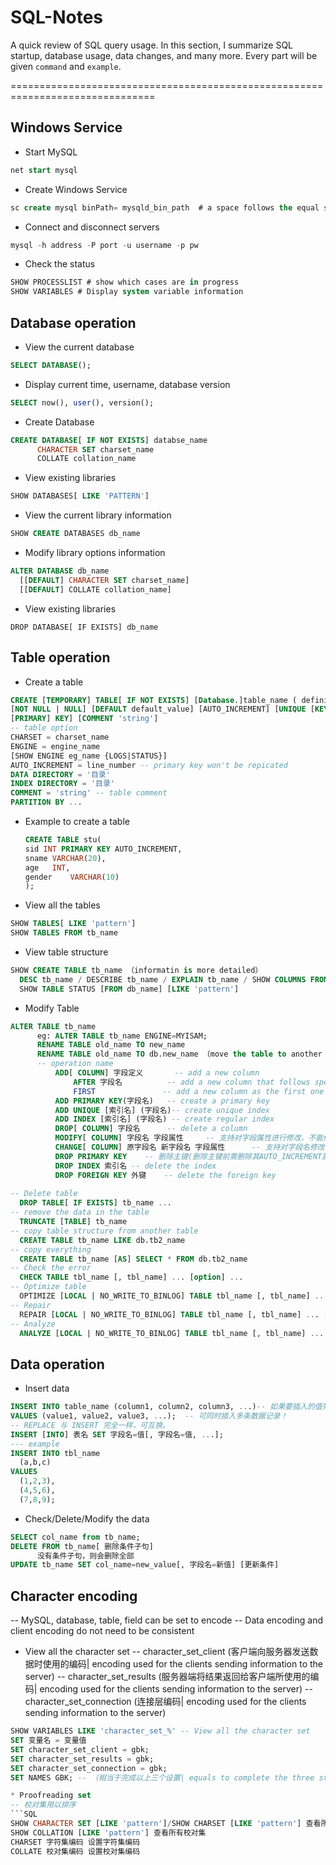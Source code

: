 # SQL-Notes
A quick review of SQL query usage. In this section, I summarize SQL startup, database usage, data changes, and many more. Every part will be given `command` and `example`.

===============================================================================
## Windows Service
  * Start MySQL
  ```SQL
  net start mysql
  ```
  * Create Windows Service
  ```SQL
  sc create mysql binPath= mysqld_bin_path  # a space follows the equal sign
  ```
  * Connect and disconnect servers
  ```SQL
  mysql -h address -P port -u username -p pw
  ```
  * Check the status
  ```SQL
  SHOW PROCESSLIST # show which cases are in progress
  SHOW VARIABLES # Display system variable information
  ```
 ## Database operation
  * View the current database
  ```SQL
  SELECT DATABASE();
  ```
  * Display current time, username, database version
  ```SQL
  SELECT now(), user(), version();
  ```
  * Create Database
  ```SQL
  CREATE DATABASE[ IF NOT EXISTS] databse_name 
        CHARACTER SET charset_name
        COLLATE collation_name
  ```
  * View existing libraries
  ```SQL
  SHOW DATABASES[ LIKE 'PATTERN']
  ``` 
  * View the current library information
  ```SQL
  SHOW CREATE DATABASES db_name
  ``` 
  * Modify library options information
  ```SQL
  ALTER DATABASE db_name
    [[DEFAULT] CHARACTER SET charset_name]
    [[DEFAULT] COLLATE collation_name]
  ``` 
  * View existing libraries
  ```Delete database 
  DROP DATABASE[ IF EXISTS] db_name
  ``` 
 ## Table operation
  * Create a table 
  ```SQL
  CREATE [TEMPORARY] TABLE[ IF NOT EXISTS] [Database.]table_name ( definition )[ option]
  [NOT NULL | NULL] [DEFAULT default_value] [AUTO_INCREMENT] [UNIQUE [KEY] | 
  [PRIMARY] KEY] [COMMENT 'string']
  -- table option
  CHARSET = charset_name
  ENGINE = engine_name
  [SHOW ENGINE eg_name {LOGS|STATUS}]
  AUTO_INCREMENT = line_number -- primary key won't be repicated
  DATA DIRECTORY = '目录'
  INDEX DIRECTORY = '目录'
  COMMENT = 'string' -- table comment
  PARTITION BY ...  
  ```
  * Example to create a table
      ```SQL
      CREATE TABLE stu(
      sid INT PRIMARY KEY AUTO_INCREMENT,
      sname	VARCHAR(20),
      age	INT,
      gender	VARCHAR(10)
      );
      ```
  * View all the tables
  ```SQL
  SHOW TABLES[ LIKE 'pattern']
  SHOW TABLES FROM tb_name
  ```
  * View table structure
  ```SQL
 SHOW CREATE TABLE tb_name （informatin is more detailed）
    DESC tb_name / DESCRIBE tb_name / EXPLAIN tb_name / SHOW COLUMNS FROM tb_name [LIKE 'PATTERN']
    SHOW TABLE STATUS [FROM db_name] [LIKE 'pattern']
  ```
  * Modify Table
  ```SQL
  ALTER TABLE tb_name 
        eg: ALTER TABLE tb_name ENGINE=MYISAM;
        RENAME TABLE old_name TO new_name
        RENAME TABLE old_name TO db.new_name （move the table to another database）
        -- operation name
            ADD[ COLUMN] 字段定义       -- add a new column
                AFTER 字段名          -- add a new column that follows specific one
                FIRST               -- add a new column as the first one
            ADD PRIMARY KEY(字段名)   -- create a primary key
            ADD UNIQUE [索引名] (字段名)-- create unique index
            ADD INDEX [索引名] (字段名) -- create regular index
            DROP[ COLUMN] 字段名      -- delete a column
            MODIFY[ COLUMN] 字段名 字段属性     -- 支持对字段属性进行修改，不能修改字段名(所有原有属性也需写上)
            CHANGE[ COLUMN] 原字段名 新字段名 字段属性      -- 支持对字段名修改
            DROP PRIMARY KEY    -- 删除主键(删除主键前需删除其AUTO_INCREMENT属性)
            DROP INDEX 索引名 -- delete the index
            DROP FOREIGN KEY 外键    -- delete the foreign key
            
  -- Delete table
    DROP TABLE[ IF EXISTS] tb_name ...
  -- remove the data in the table
    TRUNCATE [TABLE] tb_name
  -- copy table structure from another table
    CREATE TABLE tb_name LIKE db.tb2_name
  -- copy everything
    CREATE TABLE tb_name [AS] SELECT * FROM db.tb2_name
  -- Check the error
    CHECK TABLE tbl_name [, tbl_name] ... [option] ...
  -- Optimize table
    OPTIMIZE [LOCAL | NO_WRITE_TO_BINLOG] TABLE tbl_name [, tbl_name] ...
  -- Repair
    REPAIR [LOCAL | NO_WRITE_TO_BINLOG] TABLE tbl_name [, tbl_name] ... [QUICK] [EXTENDED] [USE_FRM]
  -- Analyze 
    ANALYZE [LOCAL | NO_WRITE_TO_BINLOG] TABLE tbl_name [, tbl_name] ...
  ``` 
   ## Data operation
   * Insert data
  ```SQL
  INSERT INTO table_name (column1, column2, column3, ...)-- 如果要插入的值列表包含所有字段并且顺序一致，则可以省略字段列表。
  VALUES (value1, value2, value3, ...);  -- 可同时插入多条数据记录！
  -- REPLACE 与 INSERT 完全一样，可互换。
  INSERT [INTO] 表名 SET 字段名=值[, 字段名=值, ...];
  --- example
  INSERT INTO tbl_name
    (a,b,c)
  VALUES
    (1,2,3),
    (4,5,6),
    (7,8,9);
  ``` 
  * Check/Delete/Modify the data
  ```SQL 
  SELECT col_name from tb_name;
  DELETE FROM tb_name[ 删除条件子句]
        没有条件子句，则会删除全部
  UPDATE tb_name SET col_name=new_value[, 字段名=新值] [更新条件]
  ``` 
  
  ## Character encoding
  -- MySQL, database, table, field can be set to encode
  -- Data encoding and client encoding do not need to be consistent
   * View all the character set
  -- character_set_client (客户端向服务器发送数据时使用的编码| encoding used for the clients sending information to the server)
  -- character_set_results (服务器端将结果返回给客户端所使用的编码| encoding used for the clients sending information to the server)
  -- character_set_connection (连接层编码| encoding used for the clients sending information to the server)
  ```SQL
  SHOW VARIABLES LIKE 'character_set_%' -- View all the character set
  SET 变量名 = 变量值
  SET character_set_client = gbk;
  SET character_set_results = gbk;
  SET character_set_connection = gbk;
  SET NAMES GBK; -- （相当于完成以上三个设置| equals to complete the three steps above)
 
 * Proofreading set
 -- 校对集用以排序
  ```SQL
 SHOW CHARACTER SET [LIKE 'pattern']/SHOW CHARSET [LIKE 'pattern'] 查看所有字符集
 SHOW COLLATION [LIKE 'pattern'] 查看所有校对集 
 CHARSET 字符集编码 设置字符集编码
 COLLATE 校对集编码 设置校对集编码
  ```
  
